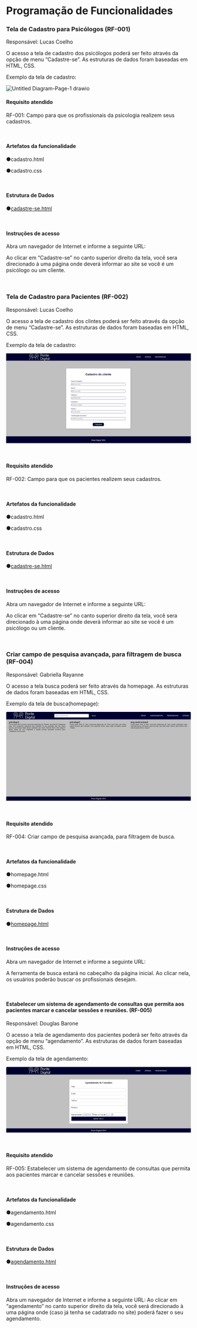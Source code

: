 # Programação de Funcionalidades

### Tela de Cadastro para Psicólogos (RF-001)

Responsável: Lucas Coelho

O acesso a tela de cadastro dos psicólogos poderá ser feito através da opção de menu “Cadastre-se”. As estruturas de dados foram baseadas em HTML, CSS.

Exemplo da tela de cadastro: 


![Untitled Diagram-Page-1 drawio](https://github.com/ICEI-PUC-Minas-PMV-ADS/pmv-ads-2024-1-e1-proj-web-t5-pmv-ads-2024-1-e1-projpontedigital/blob/main/documentos/imagens/tela%20de%20%20cadastro%20psic%C3%B3logo.png)

#### Requisito atendido

RF-001: Campo para que os profissionais da psicologia realizem seus cadastros.

<br>

#### Artefatos da funcionalidade

●cadastro.html

●cadastro.css

<br>

#### Estrutura de Dados

●[cadastre-se.html](https://github.com/ICEI-PUC-Minas-PMV-ADS/pmv-ads-2024-1-e1-proj-web-t5-pmv-ads-2024-1-e1-projpontedigital/tree/main/codigo-fonte/cadastro%20psic%C3%B3logo)

<br>

#### Instruções de acesso

Abra um navegador de Internet e informe a seguinte URL:

Ao clicar em “Cadastre-se” no canto superior direito da tela, você sera direcionado à uma página onde deverá informar ao site se você é um psicólogo ou um cliente.

<br>

### Tela de Cadastro para Pacientes (RF-002)

Responsável: Lucas Coelho

O acesso a tela de cadastro dos clintes poderá ser feito através da opção de menu “Cadastre-se”. As estruturas de dados foram baseadas em HTML, CSS.

Exemplo da tela de cadastro: 

![Untitled Diagram-Page-1 drawio](https://github.com/ICEI-PUC-Minas-PMV-ADS/pmv-ads-2024-1-e1-proj-web-t5-pmv-ads-2024-1-e1-projpontedigital/blob/main/documentos/imagens/tela%20de%20%20cadastro%20cliente.png)

<br>

#### Requisito atendido

RF-002: Campo para que os pacientes realizem seus cadastros.

<br>

#### Artefatos da funcionalidade

●cadastro.html

●cadastro.css

<br>

#### Estrutura de Dados

●[cadastre-se.html](https://github.com/ICEI-PUC-Minas-PMV-ADS/pmv-ads-2024-1-e1-proj-web-t5-pmv-ads-2024-1-e1-projpontedigital/tree/main/codigo-fonte/cadastro%20cliente)

<br>

#### Instruções de acesso

Abra um navegador de Internet e informe a seguinte URL:

Ao clicar em “Cadastre-se” no canto superior direito da tela, você sera direcionado à uma página onde deverá informar ao site se você é um psicólogo ou um cliente.

<br>

### Criar campo de pesquisa avançada, para filtragem de busca (RF-004)

Responsável: Gabriella Rayanne

O acesso a tela busca poderá ser feito através da homepage. As estruturas de dados foram baseadas em HTML, CSS.

Exemplo da tela de busca(homepage): 


![Untitled Diagram-Page-1 drawio](https://github.com/ICEI-PUC-Minas-PMV-ADS/pmv-ads-2024-1-e1-proj-web-t5-pmv-ads-2024-1-e1-projpontedigital/blob/main/documentos/imagens/tela_de_homepage.jpg)

<br>

#### Requisito atendido

RF-004: Criar campo de pesquisa avançada, para filtragem de busca.

<br>

#### Artefatos da funcionalidade

●homepage.html

●homepage.css

<br>

#### Estrutura de Dados

●[homepage.html](https://github.com/ICEI-PUC-Minas-PMV-ADS/pmv-ads-2024-1-e1-proj-web-t5-pmv-ads-2024-1-e1-projpontedigital/tree/main/codigo-fonte/home%20page)

<br>

#### Instruções de acesso

Abra um navegador de Internet e informe a seguinte URL:

A ferramenta de busca estará no cabeçalho da página inicial. Ao clicar nela, os usuários poderão buscar os profissionais desejam.

<br>

 #### Estabelecer um sistema de agendamento de consultas que permita aos pacientes marcar e cancelar sessões e reuniões. (RF-005)

Responsável: Douglas Barone

O acesso a tela de agendamento dos pacientes poderá ser feito através da opção de menu “agendamento”. As estruturas de dados foram baseadas em HTML, CSS.

Exemplo da tela de agendamento: 


![Untitled Diagram-Page-1 drawio](https://github.com/ICEI-PUC-Minas-PMV-ADS/pmv-ads-2024-1-e1-proj-web-t5-pmv-ads-2024-1-e1-projpontedigital/blob/main/documentos/imagens/tela_de_agendamentos.jpg)

<br>

#### Requisito atendido

RF-005: Estabelecer um sistema de agendamento de consultas que permita aos pacientes marcar e cancelar sessões e reuniões.

<br>

#### Artefatos da funcionalidade

●agendamento.html

●agendamento.css

<br>

#### Estrutura de Dados

●[agendamento.html](https://github.com/ICEI-PUC-Minas-PMV-ADS/pmv-ads-2024-1-e1-proj-web-t5-pmv-ads-2024-1-e1-projpontedigital/tree/main/codigo-fonte/agendamento)

<br>

#### Instruções de acesso

Abra um navegador de Internet e informe a seguinte URL:
Ao clicar em “agendamento” no canto superior direito da tela, você será direcionado à uma página onde (caso já tenha se cadatrado no site) poderá fazer o seu agendamento.

